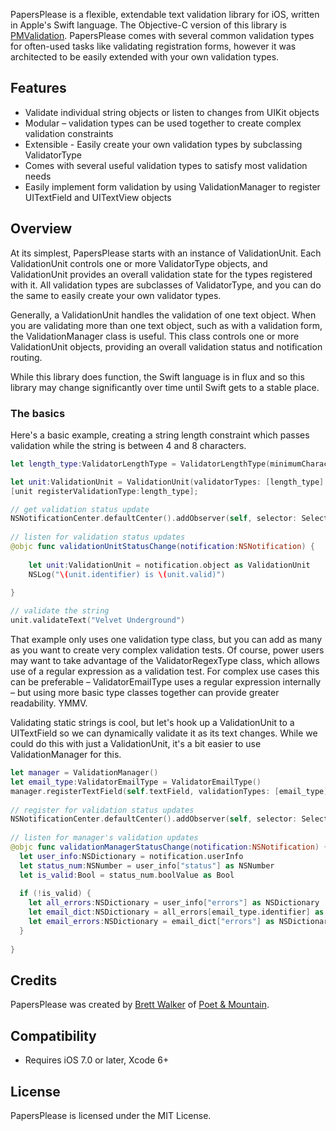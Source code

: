 PapersPlease is a flexible, extendable text validation library for iOS, written in Apple's Swift language. The Objective-C version of this library is [PMValidation](https://github.com/poetmountain/PMValidation/). PapersPlease comes with several common validation types for often-used tasks like validating registration forms, however it was architected to be easily extended with your own validation types.

## Features

* Validate individual string objects or listen to changes from UIKit objects
* Modular – validation types can be used together to create complex validation constraints
* Extensible - Easily create your own validation types by subclassing ValidatorType
* Comes with several useful validation types to satisfy most validation needs
* Easily implement form validation by using ValidationManager to register UITextField and UITextView objects

## Overview

At its simplest, PapersPlease starts with an instance of ValidationUnit. Each ValidationUnit controls one or more ValidatorType objects, and ValidationUnit provides an overall validation state for the types registered with it. All validation types are subclasses of ValidatorType, and you can do the same to easily create your own validator types. 

Generally, a ValidationUnit handles the validation of one text object. When you are validating more than one text object, such as with a validation form, the ValidationManager class is useful. This class controls one or more ValidationUnit objects, providing an overall validation status and notification routing.

While this library does function, the Swift language is in flux and so this library may change significantly over time until Swift gets to a stable place.


### The basics

Here's a basic example, creating a string length constraint which passes validation while the string is between 4 and 8 characters.

``` Swift
let length_type:ValidatorLengthType = ValidatorLengthType(minimumCharacters:4, maximumCharacters:8)

let unit:ValidationUnit = ValidationUnit(validatorTypes: [length_type], identifier: "unit")
[unit registerValidationType:length_type];

// get validation status update
NSNotificationCenter.defaultCenter().addObserver(self, selector: Selector("validationUnitStatusChange:"), name: ValidationUnitUpdateNotification, object: unit)
		
// listen for validation status updates    
@objc func validationUnitStatusChange(notification:NSNotification) {
    
    let unit:ValidationUnit = notification.object as ValidationUnit
    NSLog("\(unit.identifier) is \(unit.valid)")
    
}

// validate the string 
unit.validateText("Velvet Underground")
```

That example only uses one validation type class, but you can add as many as you want to create very complex validation tests. Of course, power users may want to take advantage of the ValidatorRegexType class, which allows use of a regular expression as a validation test. For complex use cases this can be preferable – ValidatorEmailType uses a regular expression internally – but using more basic type classes together can provide greater readability. YMMV.

Validating static strings is cool, but let's hook up a ValidationUnit to a UITextField so we can dynamically validate it as its text changes. While we could do this with just a ValidationUnit, it's a bit easier to use ValidationManager for this.

``` Swift
let manager = ValidationManager()
let email_type:ValidatorEmailType = ValidatorEmailType()
manager.registerTextField(self.textField, validationTypes: [email_type], identifier: "email")
                                               
// register for validation status updates
NSNotificationCenter.defaultCenter().addObserver(self, selector: Selector("validationManagerStatusChange:"), name: ValidationStatusNotification, object: manager)
		
// listen for manager's validation updates
@objc func validationManagerStatusChange(notification:NSNotification) {
  let user_info:NSDictionary = notification.userInfo
  let status_num:NSNumber = user_info["status"] as NSNumber  
  let is_valid:Bool = status_num.boolValue as Bool
  
  if (!is_valid) {
  	let all_errors:NSDictionary = user_info["errors"] as NSDictionary
  	let email_dict:NSDictionary = all_errors[email_type.identifier] as NSDictionary
  	let email_errors:NSDictionary = email_dict["errors"] as NSDictionary
  } 
    
}
```

## Credits

PapersPlease was created by [Brett Walker](https://twitter.com/petsound) of [Poet & Mountain](http://poetmountain.com).

## Compatibility

* Requires iOS 7.0 or later, Xcode 6+

## License

PapersPlease is licensed under the MIT License.